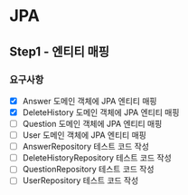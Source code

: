 # JPA
## Step1 - 엔티티 매핑
### 요구사항
- [x] Answer 도메인 객체에 JPA 엔티티 매핑
- [x] DeleteHistory 도메인 객체에 JPA 엔티티 매핑
- [ ] Question 도메인 객체에 JPA 엔티티 매핑
- [ ] User 도메인 객체에 JPA 엔티티 매핑
- [ ] AnswerRepository 테스트 코드 작성
- [ ] DeleteHistoryRepository 테스트 코드 작성
- [ ] QuestionRepository 테스트 코드 작성
- [ ] UserRepository 테스트 코드 작성